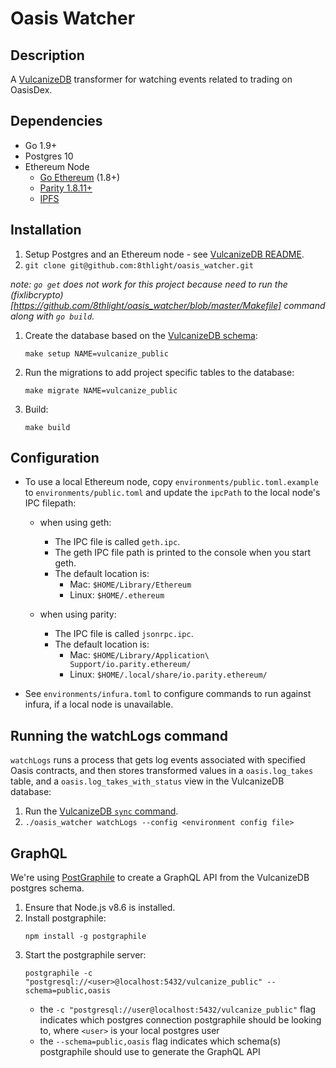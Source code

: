 # Oasis Watcher

## Description
A [VulcanizeDB](https://github.com/vulcanize/VulcanizeDB) transformer for watching events related to trading on OasisDex.

## Dependencies
 - Go 1.9+
 - Postgres 10
 - Ethereum Node
   - [Go Ethereum](https://ethereum.github.io/go-ethereum/downloads/) (1.8+)
   - [Parity 1.8.11+](https://github.com/paritytech/parity/releases)
   - [IPFS](https://github.com/ipfs/go-ipfs#build-from-source)

## Installation
1. Setup Postgres and an Ethereum node - see [VulcanizeDB README](https://github.com/vulcanize/VulcanizeDB/blob/master/README.md).
1. `git clone git@github.com:8thlight/oasis_watcher.git`

  _note: `go get` does not work for this project because need to run the (fixlibcrypto)[https://github.com/8thlight/oasis_watcher/blob/master/Makefile] command along with `go build`._
1. Create the database based on the [VulcanizeDB schema](https://github.com/vulcanize/VulcanizeDB/blob/master/db/schema.sql):
    ```
    make setup NAME=vulcanize_public
    ```
1. Run the migrations to add project specific tables to the database:
    ```
    make migrate NAME=vulcanize_public
    ```
1. Build:
    ```
    make build
    ```

## Configuration
- To use a local Ethereum node, copy `environments/public.toml.example` to
  `environments/public.toml` and update the `ipcPath` to the local node's IPC filepath:
  - when using geth:
    - The IPC file is called `geth.ipc`.
    - The geth IPC file path is printed to the console when you start geth.
    - The default location is:
      - Mac: `$HOME/Library/Ethereum`
      - Linux: `$HOME/.ethereum`

  - when using parity:
    - The IPC file is called `jsonrpc.ipc`.
    - The default location is:
      - Mac: `$HOME/Library/Application\ Support/io.parity.ethereum/`
      - Linux: `$HOME/.local/share/io.parity.ethereum/`

- See `environments/infura.toml` to configure commands to run against infura, if a local node is unavailable.

## Running the watchLogs command
`watchLogs` runs a process that gets log events associated with specified Oasis contracts, and then stores transformed values in a `oasis.log_takes` table, and a `oasis.log_takes_with_status` view in the VulcanizeDB database:

1. Run the [VulcanizeDB `sync` command](https://github.com/vulcanize/VulcanizeDB#start-syncing-with-postgres).
1. `./oasis_watcher watchLogs --config <environment config file>`

## GraphQL
We're using [PostGraphile](https://www.graphile.org/postgraphile/) to create a GraphQL API from the VulcanizeDB postgres schema.
1. Ensure that Node.js v8.6 is installed.
1. Install postgraphile:
    ```
    npm install -g postgraphile
    ```
1. Start the postgraphile server:
    ```
    postgraphile -c "postgresql://<user>@localhost:5432/vulcanize_public" --schema=public,oasis
    ```
    - the `-c "postgresql://user@localhost:5432/vulcanize_public"` flag indicates which postgres connection postgraphile should be looking to, where `<user>` is your local postgres user
    - the `--schema=public,oasis` flag indicates which schema(s) postgraphile should use to generate the GraphQL API
